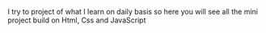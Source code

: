 I try to project of what I learn on daily basis 
so here you will see all the mini project build on Html, Css and JavaScript

